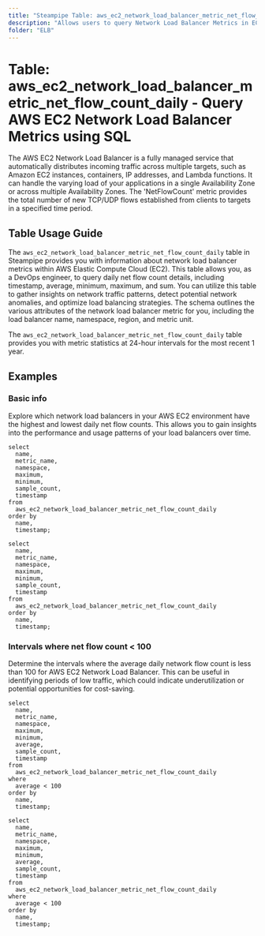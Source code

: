 ```yaml
---
title: "Steampipe Table: aws_ec2_network_load_balancer_metric_net_flow_count_daily - Query AWS EC2 Network Load Balancer Metrics using SQL"
description: "Allows users to query Network Load Balancer Metrics in EC2, specifically the daily net flow count, providing insights into network traffic patterns and potential anomalies."
folder: "ELB"
---
```


# Table: aws_ec2_network_load_balancer_metric_net_flow_count_daily - Query AWS EC2 Network Load Balancer Metrics using SQL

The AWS EC2 Network Load Balancer is a fully managed service that automatically distributes incoming traffic across multiple targets, such as Amazon EC2 instances, containers, IP addresses, and Lambda functions. It can handle the varying load of your applications in a single Availability Zone or across multiple Availability Zones. The 'NetFlowCount' metric provides the total number of new TCP/UDP flows established from clients to targets in a specified time period.

## Table Usage Guide

The `aws_ec2_network_load_balancer_metric_net_flow_count_daily` table in Steampipe provides you with information about network load balancer metrics within AWS Elastic Compute Cloud (EC2). This table allows you, as a DevOps engineer, to query daily net flow count details, including timestamp, average, minimum, maximum, and sum. You can utilize this table to gather insights on network traffic patterns, detect potential network anomalies, and optimize load balancing strategies. The schema outlines the various attributes of the network load balancer metric for you, including the load balancer name, namespace, region, and metric unit.

The `aws_ec2_network_load_balancer_metric_net_flow_count_daily` table provides you with metric statistics at 24-hour intervals for the most recent 1 year.

## Examples

### Basic info
Explore which network load balancers in your AWS EC2 environment have the highest and lowest daily net flow counts. This allows you to gain insights into the performance and usage patterns of your load balancers over time.

```sql+postgres
select
  name,
  metric_name,
  namespace,
  maximum,
  minimum,
  sample_count,
  timestamp
from
  aws_ec2_network_load_balancer_metric_net_flow_count_daily
order by
  name,
  timestamp;
```

```sql+sqlite
select
  name,
  metric_name,
  namespace,
  maximum,
  minimum,
  sample_count,
  timestamp
from
  aws_ec2_network_load_balancer_metric_net_flow_count_daily
order by
  name,
  timestamp;
```

### Intervals where net flow count < 100
Determine the intervals where the average daily network flow count is less than 100 for AWS EC2 Network Load Balancer. This can be useful in identifying periods of low traffic, which could indicate underutilization or potential opportunities for cost-saving.

```sql+postgres
select
  name,
  metric_name,
  namespace,
  maximum,
  minimum,
  average,
  sample_count,
  timestamp
from
  aws_ec2_network_load_balancer_metric_net_flow_count_daily
where
  average < 100
order by
  name,
  timestamp;
```

```sql+sqlite
select
  name,
  metric_name,
  namespace,
  maximum,
  minimum,
  average,
  sample_count,
  timestamp
from
  aws_ec2_network_load_balancer_metric_net_flow_count_daily
where
  average < 100
order by
  name,
  timestamp;
```